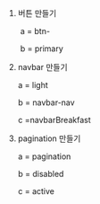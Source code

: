 1. 버튼 만들기

   ​    a = btn-

   ​    b = primary

2. navbar 만들기

   a = light

   b = navbar-nav

   c =navbarBreakfast

3. pagination 만들기

   a = pagination

   b = disabled

   c = active

   

   
